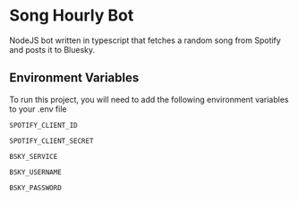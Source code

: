 # Song Hourly Bot

NodeJS bot written in typescript that fetches a random song from Spotify and posts it to Bluesky.

## Environment Variables

To run this project, you will need to add the following environment variables to your .env file

`SPOTIFY_CLIENT_ID`

`SPOTIFY_CLIENT_SECRET`

`BSKY_SERVICE`

`BSKY_USERNAME`

`BSKY_PASSWORD`
